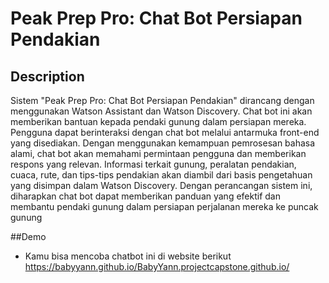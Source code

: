 # Peak Prep Pro: Chat Bot Persiapan Pendakian

## Description
Sistem "Peak Prep Pro: Chat Bot Persiapan Pendakian" dirancang dengan menggunakan Watson Assistant dan Watson Discovery. Chat bot ini akan memberikan bantuan kepada pendaki gunung dalam persiapan mereka. Pengguna dapat berinteraksi dengan chat bot melalui antarmuka front-end yang disediakan. Dengan menggunakan kemampuan pemrosesan bahasa alami, chat bot akan memahami permintaan pengguna dan memberikan respons yang relevan. Informasi terkait gunung, peralatan pendakian, cuaca, rute, dan tips-tips pendakian akan diambil dari basis pengetahuan yang disimpan dalam Watson Discovery. Dengan perancangan sistem ini, diharapkan chat bot dapat memberikan panduan yang efektif dan membantu pendaki gunung dalam persiapan perjalanan mereka ke puncak gunung

##Demo
- Kamu bisa mencoba chatbot ini di website berikut https://babyyann.github.io/BabyYann.projectcapstone.github.io/
